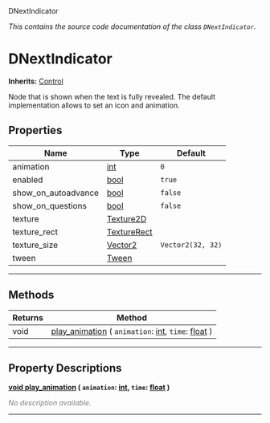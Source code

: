 
<div class="header-banner purple">
<div class="header-label purple">DNextIndicator</div>
</div>

*This contains the source code documentation of the class `DNextIndicator`.*
        
# DNextIndicator
**Inherits:** [Control](https://docs.godotengine.org/en/latest/classes/class_control.html#class-control)

Node that is shown when the text is fully revealed. The default implementation allows to set an icon and animation.
## Properties
Name | Type | Default 
--- | --- | --- 
animation | [int](https://docs.godotengine.org/en/latest/classes/class_int.html#class-int) |  `0` 
enabled | [bool](https://docs.godotengine.org/en/latest/classes/class_bool.html#class-bool) |  `true` 
show_on_autoadvance | [bool](https://docs.godotengine.org/en/latest/classes/class_bool.html#class-bool) |  `false` 
show_on_questions | [bool](https://docs.godotengine.org/en/latest/classes/class_bool.html#class-bool) |  `false` 
texture | [Texture2D](https://docs.godotengine.org/en/latest/classes/class_texture2d.html#class-texture2d) |   
texture_rect | [TextureRect](https://docs.godotengine.org/en/latest/classes/class_texturerect.html#class-texturerect) |   
texture_size | [Vector2](https://docs.godotengine.org/en/latest/classes/class_vector2.html#class-vector2) |  `Vector2(32, 32)` 
tween | [Tween](https://docs.godotengine.org/en/latest/classes/class_tween.html#class-tween) |   
--- 

## Methods
Returns | Method 
--- | --- 
<span class="hljs-attribute">void</span> | [<span class="hljs-title">play_animation</span>](#property-play_animation) ( `animation`: [int](https://docs.godotengine.org/en/latest/classes/class_int.html#class-int), `time`: [float](https://docs.godotengine.org/en/latest/classes/class_float.html#class-float) ) 
--- 
## Property Descriptions



<a class="header" id="property-play_animation" href="#property-play_animation">**<span class="hljs-attribute">void</span> [<span class="hljs-title">play_animation</span>](#property-play_animation) ( `animation`: [int](https://docs.godotengine.org/en/latest/classes/class_int.html#class-int), `time`: [float](https://docs.godotengine.org/en/latest/classes/class_float.html#class-float) )** </a>



 <span style = "color: gray">*No description available.*</span> 

---

